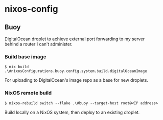 # nixos-config

## Buoy

DigitalOcean droplet to achieve external port forwarding to my server behind a router I can't administer.

### Build base image

```
$ nix build .\#nixosConfigurations.buoy.config.system.build.digitalOceanImage
```
For uploading to DigitalOcean's image repo as a base for new droplets.

### NixOS remote build

```
$ nixos-rebuild switch --flake .\#buoy --target-host root@<IP address>
```
Build locally on a NixOS system, then deploy to an existing droplet.
